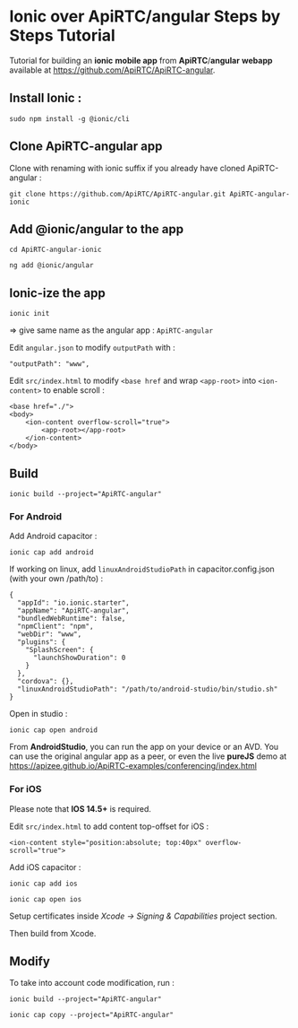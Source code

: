 # Ionic over ApiRTC/angular Steps by Steps Tutorial

Tutorial for building an **ionic** **mobile app** from **ApiRTC**/**angular** **webapp** available at https://github.com/ApiRTC/ApiRTC-angular.

## Install Ionic :

`sudo npm install -g @ionic/cli`

## Clone ApiRTC-angular app

Clone with renaming with ionic suffix if you already have cloned ApiRTC-angular :

`git clone https://github.com/ApiRTC/ApiRTC-angular.git ApiRTC-angular-ionic`

## Add @ionic/angular to the app

`cd ApiRTC-angular-ionic`

`ng add @ionic/angular`

## Ionic-ize the app 

`ionic init`

 => give same name as the angular app : `ApiRTC-angular`

Edit `angular.json` to modify `outputPath` with :

	"outputPath": "www",
	
Edit `src/index.html` to modify `<base href` and wrap `<app-root>` into `<ion-content>` to enable scroll :

    <base href="./">
    <body>
        <ion-content overflow-scroll="true">
            <app-root></app-root>
        </ion-content>
    </body>


## Build

`ionic build --project="ApiRTC-angular"`

### For Android

Add Android capacitor :

`ionic cap add android`

If working on linux, add `linuxAndroidStudioPath` in capacitor.config.json (with your own /path/to) :

    {
      "appId": "io.ionic.starter",
      "appName": "ApiRTC-angular",
      "bundledWebRuntime": false,
      "npmClient": "npm",
      "webDir": "www",
      "plugins": {
        "SplashScreen": {
          "launchShowDuration": 0
        }
      },
      "cordova": {},
      "linuxAndroidStudioPath": "/path/to/android-studio/bin/studio.sh"    
    }

Open in studio :

`ionic cap open android`

From **AndroidStudio**, you can run the app on your device or an AVD. You can use the original angular app as a peer, or even the live **pureJS** demo at https://apizee.github.io/ApiRTC-examples/conferencing/index.html

### For iOS

Please note that **IOS 14.5+** is required.

Edit `src/index.html` to add content top-offset for iOS :

`<ion-content style="position:absolute; top:40px" overflow-scroll="true">`

Add iOS capacitor :

`ionic cap add ios`

`ionic cap open ios`

Setup certificates inside *Xcode -> Signing & Capabilities* project section.

Then build from Xcode.

## Modify 

To take into account code modification, run :

`ionic build --project="ApiRTC-angular"`

`ionic cap copy --project="ApiRTC-angular"`
